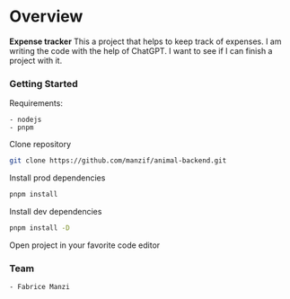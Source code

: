 # Overview

**Expense tracker** This a project that helps to keep track of expenses. I am writing the code with the help of ChatGPT. I want to see if I can finish a project with it.

### Getting Started

Requirements:

    - nodejs
    - pnpm

Clone repository

```bash
git clone https://github.com/manzif/animal-backend.git
```

Install prod dependencies

```bash
pnpm install
```

Install dev dependencies

```bash
pnpm install -D
```

Open project in your favorite code editor

### Team
```bash
- Fabrice Manzi
